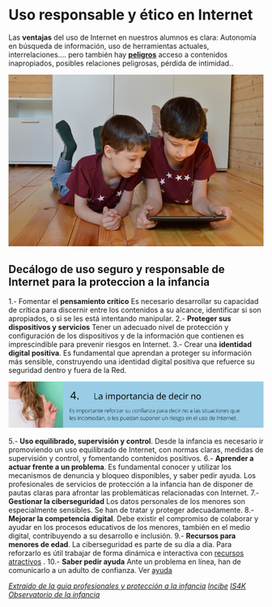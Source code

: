 # Uso responsable y ético en Internet

Las **ventajas** del uso de Internet en nuestros alumnos es clara: Autonomía en búsqueda de información, uso de herramientas actuales, interrelaciones.... pero también hay **[peligros](/seguridad/peligros.md)** acceso a contenidos inapropiados, posibles relaciones peligrosas, pérdida de intimidad..

![](/assets/ninos.jpg)

## Decálogo de uso seguro y responsable de Internet para la proteccion a la infancia


1.- Fomentar el **pensamiento crítico** Es necesario desarrollar su capacidad de crítica para discernir entre los contenidos a su alcance, identificar si son apropiados, o si se les está intentando manipular.
2.- **Proteger sus dispositivos y servicios** Tener un adecuado nivel de protección y configuración de los dispositivos y de la información que contienen es imprescindible para prevenir riesgos en Internet.
3.- Crear una **identidad digital positiva**. Es fundamental que aprendan a proteger su información más sensible, construyendo una identidad digital positiva que refuerce su seguridad dentro y fuera de la Red.

![](/assets/decirno.jpg)

5.- **Uso equilibrado, supervisión y control**. Desde la infancia es necesario ir promoviendo un uso equilibrado de Internet, con normas claras, medidas de supervisión y control, y fomentando contenidos
positivos.
6.- **Aprender a actuar frente a un problema**. Es fundamental conocer y utilizar los mecanismos de denuncia y bloqueo disponibles, y saber pedir ayuda. Los profesionales de servicios de protección a la infancia han de disponer de pautas claras para afrontar las problemáticas relacionadas con Internet.
7.- **Gestionar la ciberseguridad** Los datos personales de los menores son especialmente sensibles. Se han de tratar y proteger adecuadamente.
8.- **Mejorar la competencia digital**. Debe existir el compromiso de colaborar y ayudar en los procesos educativos de los menores, también en el medio digital, contribuyendo a su desarrollo e inclusión.
9.- **Recursos para menores de edad**. La ciberseguridad es parte de su día a día. Para reforzarlo es útil trabajar de forma dinámica e interactiva con [recursos atractivos](/seguridad/recursos.md) .
10.- **Saber pedir ayuda** Ante un problema en línea, han de comunicarlo a un adulto de confianza. Ver [ayuda](ayuda.md)

*[Extraido de la guia profesionales y protección a la infancia](https://www.observatoriodelainfancia.es/ficherosoia/documentos/5953_d_is4k_guia-profesionales-proteccion-infancia.pdf)
[Incibe](https://www.incibe.es/)
[IS4K](https://www.is4k.es/)
[Observatorio de la infancia](http://www.observatoriodelainfancia.mscbs.gob.es/)*
